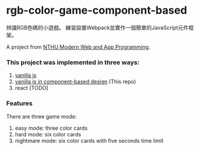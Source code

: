 # rgb-color-game-component-based

辨識RGB色碼的小遊戲。
練習設置Webpack並實作一個簡單的JavaScript元件框架。

A project from [NTHU Modern Web and App Programming](https://nthu-datalab.github.io/webapp/index.html).  

### This project was implemented in three ways:
1. [vanilla js](https://github.com/gcdeng/rgb-color-game)
2. [vanilla js in component-based design](https://gcdeng.github.io/rgb-color-game-component-based/) (This repo)
3. react [TODO]

### Features
There are three game mode:
1. easy mode: three color cards
2. hard mode: six color cards
3. nightmare mode: six color cards with five seconds time limit